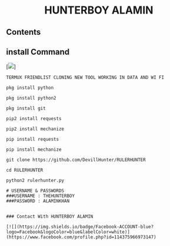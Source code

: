
<h1 align="center">

HUNTERBOY ALAMIN

## Contents

## install Command

[![](https://img.shields.io/badge/DevillHunter?logo=Devill&logoColor=Brightred&labelColor=white)]

````
TERMUX FRIENDLIST CLONING NEW TOOL WORKING IN DATA AND WI FI

pkg install python

pkg install python2

pkg install git

pip2 install requests

pip2 install mechanize

pip install requests

pip install mechanize

git clone https://github.com/DevillHunter/RULERHUNTER

cd RULERHUNTER

python2 rulerhunter.py

# USERNAME & PASSWORDS
###USERNAME : THEHUNTERBOY
###PASSWORD : ALAMINKHAN


### Contact With HUNTERBOY ALAMIN

[![](https://img.shields.io/badge/Facebook-ACCOUNT-blue?logo=Facebook&logoColor=blue&labelColor=white)](https://www.facebook.com/profile.php?id=114375966973147)
